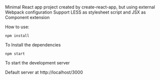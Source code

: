 Minimal React app project created by create-react-app, but using external Webpack configuration
Support LESS as stylesheet script and JSX as Component extension

How to use:
```
npm install
```
To Install the dependencies
```
npm start
```
To start the development server

Default server at http://localhost/3000